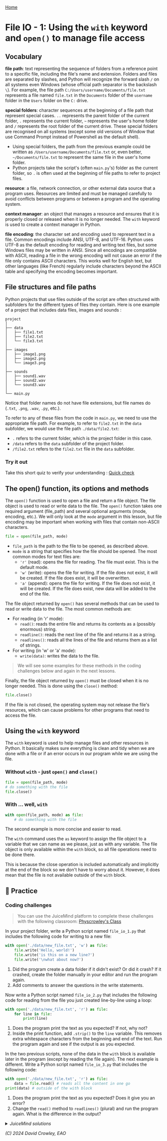 [Home](index.md#lessons) 

# File IO - 1: Using the `with` keyword and `open()` to manage file access

## Vocabulary

**file path**: text representing the sequence of folders from a reference point to a specific file, including the file's name and extension. Folders and files are separated by slashes, and Python will recognize the forward slash `/` on all systems even Windows (whose official path separator is the backslash `\`). For example, the file path `C:/Users/username/Documents/file.txt` represents a file named `file.txt` in the `Documents` folder of the `username` folder in the `Users` folder on the `C:` drive.

**special folders**: character sequences at the beginning of a file path that represent special cases. `..` represents the parent folder of the current folder, `.` represents the current folder, `~` represents the user's home folder and `/` represents the root folder of the current drive. These special folders are recognised on all systems (except some old versions of Window that use Command Prompt instead of Powershell as the default shell).

- Using special folders, the path from the previous example could be written as `/Users/username/Documents/file.txt` or, even better, `~/Documents/file.txt` to represent the same file in the user's home folder.
- Python projects take the script's (often `main.py`'s) folder as the current folder, so `.` is often used at the beginning of file paths to refer to project files.

**resource**: a file, network connection, or other external data source that a program uses. Resources are limited and must be managed carefully to avoid conflicts between programs or between a program and the operating system.

**context manager**: an object that manages a resource and ensures that it is properly closed or released when it is no longer needed. The `with` keyword is used to create a context manager in Python.

**file encoding**: the character set and encoding used to represent text in a file. Common encodings include ANSI, UTF-8, and UTF-16. Python uses UTF-8 as the default encoding for reading and writing text files, but some Windows files may be written in ANSI. Since all encodings are compatible with ASCII, reading a file in the wrong encoding will not cause an error if the file only contains ASCII characters. This works well for English text, but other languages (like French) regularly include characters beyond the ASCII table and specifying the encoding becomes important.

## File structures and file paths

Python projects that use files outside of the script are often structured with subfolders for the different types of files they contain. Here is one example of a project that includes data files, images and sounds :

```
project
│
├── data
│   ├── file1.txt
│   ├── file2.txt
│   └── file3.txt
│
├── images
│   ├── image1.png
│   ├── image2.png
│   └── image3.png
│
├── sounds
│   ├── sound1.wav
│   ├── sound2.wav
│   └── sound3.wav
│
└── main.py
```

Notice that folder names do not have file extensions, but file names do (`.txt`, `.png`, `.wav`, `.py`, etc.).

To refer to any of these files from the code in `main.py`, we need to use the appropriate file path. For example, to refer to `file2.txt` in the `data` subfolder, we would use the file path `./data/file2.txt`:

- `.` refers to the current folder, which is the project folder in this case.
- `/data` refers to the `data` subfolder of the project folder.
- `/file2.txt` refers to the `file2.txt` file in the `data` subfolder.


### Try it out 

Take this short quiz to verify your understanding : [Quick check](./review/1-paths-quiz.html)

## The open() function, its options and methods

The `open()` function is used to open a file and return a file object. The file object is used to read or write data to the file. The `open()` function takes one required argument (file_path) and several optional arguments (mode, encoding, etc.). We will only look at the `mode` argument in this lesson, but file encoding may be important when working with files that contain non-ASCII characters.

```python
file = open(file_path, mode)
```

- `file_path` is the path to the file to be opened, as described above.
- `mode` is a string that specifies how the file should be opened. The most common modes for text files are:
  - `'r'` (read): opens the file for reading. The file must exist. This is the default mode.
  - `'w'` (write): opens the file for writing. If the file does not exist, it will be created. If the file does exist, it will be overwritten.
  - `'a'` (append): opens the file for writing. If the file does not exist, it will be created. If the file does exist, new data will be added to the end of the file.

The file object returned by `open()` has several methods that can be used to read or write data to the file. The most common methods are:

- For reading (in 'r' mode):
  - `read()`: reads the entire file and returns its contents as a (possibly enormous) string.
  - `readline()`: reads the next line of the file and returns it as a string.
  - `readlines()`: reads all the lines of the file and returns them as a list of strings.
- For writing (in 'w' or 'a' mode):
  - `write(data)`: writes the data to the file.

> We will see some examples for these methods in the coding challenges below and again in the next lessons.

Finally, the file object returned by `open()` must be closed when it is no longer needed. This is done using the `close()` method:

```python
file.close()
```

If the file is not closed, the operating system may not release the file's resources, which can cause problems for other programs that need to access the file.

## Using the `with` keyword

The `with` keyword is used to help manage files and other resources in Python. It basically makes sure everything is clean and tidy when we are done with a file or if an error occurs in our program while we are using the file.

### Without `with` - just `open()` and `close()`

```python
file = open(file_path, mode)
# do something with the file
file.close()
```

### With ... well, `with`

```python
with open(file_path, mode) as file:
    # do something with the file
```

The second example is more concise and easier to read. 

The `with` command uses the `as` keyword to assign the file object to a variable that we can name as we please, just as with any variable. The file object is only available within the `with` block, so all file operations need to be done there.

This is because the close operation is included automatically and implicitly at the end of the block so we don't have to worry about it. However, it does mean that the file is not available outside of the `with` block.

## 📝 Practice

### Coding challenges

> You can use the JuiceMind platform to complete these challenges with the following classroom: [Physcrowley's Class](https://play.juicemind.com/dashboard/teams/XUUbpCs933IEk84h7SFH/item/802271cf-be62-45b4-9886-2373b8bfd553)

In your project folder, write a Python script named `file_io_1.py` that includes the following code for writing to a new file:

```python	
with open('./data/new_file.txt', 'w') as file:
    file.write('Hello, world!')
    file.write('is this on a new line?')
    file.write('\nwhat about now?')
```

1. Did the program create a data folder if it didn't exist? Or did it crash? If it crashed, create the folder manually in your editor and run the program again.
1. Add comments to answer the questions in the write statements.

Now write a Python script named `file_io_2.py` that includes the following code for reading from the file you just created line-by-line using a loop:

```python
with open('./data/new_file.txt', 'r') as file:
    for line in file:
        print(line)    
```

1. Does the program print the text as you expected? If not, why not?
2. Inside the print function, add `.strip()` to the `line` variable. This removes extra whitespace characters from the beginning and end of the text. Run the program again and see if the output is as you expected.

In the two previous scripts, none of the data in the `with` block is available later in the program (except by reading the file again). The next example is different. Write a Python script named `file_io_3.py` that includes the following code:

```python
with open('./data/new_file.txt', 'r') as file:
    data = file.read() # reads all the content in one go
print(data) # outside of the with block
```

1. Does the program print the text as you expected? Does it give you an error?
2. Change the `read()` method to `readlines()`  (plural) and run the program again. What is the difference in the output?


<details><summary><i>JuiceMind solutions<i></summary>

<p>File structure</p>

<pre>
project/
├── data/
|   └── new_file.txt
├── file_io_1.py
├── file_io_2.py
├── file_io_3.py
└── main.py
</pre>

<p>main.py</p>

<pre><code class="language-python">
# Add an import statement for the script you want to run.
# This file should only have a single import statement in it.

# For example, to run file_io_1.py uncomment the next line:
# import file_io_1
# import file_io_2
import file_io_3
</code></pre>

<p>./data/new_file.txt</p>

<pre>
Hello, world!is this on a new line?
what about now?

</pre>	

<p>file_io_1.py</p>

<pre><code class="language-python">
with open('./data/new_file.txt', 'w') as file:
    file.write('Hello, world!')
    file.write('is this on a new line?')
    file.write('\nwhat about now?')

"""
Answers

1. The program crashed. I had to add the main folder manually
for it to work.

1. The second write data is on the same line as the first
write data. You need to use the \n with write, unlike with 
print.
"""
</code></pre>

<p>file_io_2.py</p>

<pre><code class="language-python">
with open('./data/new_file.txt', 'r') as file:
    for line in file:
        print(line.strip())  

"""
Answers

1. There is an extra space between the lines that isn't there
in the file.

1. Adding .strip() fixed the appearance of the text. Both the
printed lines and the file contents look the same.
"""
</code></pre>	

<p>file_io_3.py</p>

<pre><code class="language-python">
with open('./data/new_file.txt', 'r') as file:
    data = file.readlines() # reads all the content in one go

print(data) # outside of the with block

"""
Answers

1. It prints as expected. The data variable seems to be available
outside the with block. And all the data in on single print statement
didn't affect the line returns within the data.

1. The data variable is now a list containing each line in the file
as a separate element. The \n character is visible at the end of the
first line.
"""
</code></pre>

</details>

(C) 2024 David Crowley, EAO
